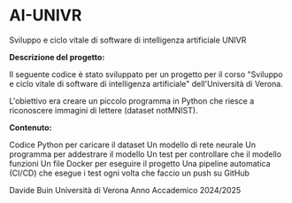 # AI-UNIVR
Sviluppo e ciclo vitale di software di intelligenza artificiale UNIVR

**Descrizione del progetto:**

Il seguente codice è stato sviluppato per un progetto per il corso "Sviluppo e ciclo vitale di software di intelligenza artificiale" dell'Università di Verona.

L'obiettivo era creare un piccolo programma in Python che riesce a riconoscere immagini di lettere (dataset notMNIST).

**Contenuto:**

Codice Python per caricare il dataset
Un modello  di rete neurale
Un programma per addestrare il modello
Un test per controllare che il modello funzioni
Un file Docker per eseguire il progetto
Una pipeline automatica (CI/CD) che esegue i test ogni volta che faccio un push su GitHub


Davide Buin
Università di Verona
Anno Accademico 2024/2025
